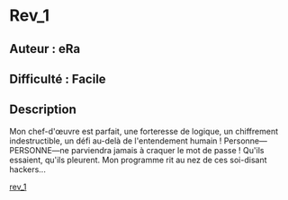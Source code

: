 # Rev_1

## Auteur : eRa

## Difficulté : Facile

## Description

Mon chef-d'œuvre est parfait, une forteresse de logique, un chiffrement indestructible, un défi au-delà de l'entendement humain ! Personne—PERSONNE—ne parviendra jamais à craquer le mot de passe ! Qu'ils essaient, qu'ils pleurent. Mon programme rit au nez de ces soi-disant hackers...

[rev_1](./rev_1)
